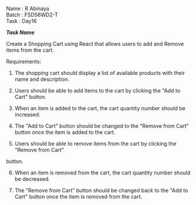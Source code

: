 Name : R Abinaya   
Batch : FSD56WD2-T   
Task : Day16   

***Task Name***

Create a Shopping Cart using React that allows users to add and Remove items from the cart.


Requirements:

1. The shopping cart should display a list of available products with their name and description.

2. Users should be able to add items to the cart by clicking the "Add to Cart" button.

3. When an item is added to the cart, the cart quantity number should be increased.

4. The "Add to Cart" button should be changed to the "Remove from Cart" button once the item is added to the cart.

5. Users should be able to remove items from the cart by clicking the "Remove from Cart"

button.

6. When an item is removed from the cart, the cart quantity number should be decreased.

7. The "Remove from Cart" button should be changed back to the "Add to Cart" button once the item is removed from the cart. 

